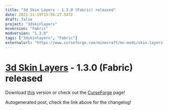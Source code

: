 ```yaml
---
title: "3d Skin Layers - 1.3.0 (Fabric) released"
date: 2021-11-19T15:56:27.547Z
draft: false
project: "3dskinlayers"
mcversion: "Fabric"
modversion: "1.3.0"
tags: ["3dskinlayers", "Fabric"]
externalurl: "https://www.curseforge.com/minecraft/mc-mods/skin-layers-3d/files/3530618"
---
```

# [3d Skin Layers](/project/3dskinlayers) - 1.3.0 (Fabric) released
Download [this](https://www.curseforge.com/minecraft/mc-mods/skin-layers-3d/files/3530618) version or check out the [CurseForge](https://www.curseforge.com/minecraft/mc-mods/skin-layers-3d) page!

Autogenerated post, check the link above for the changelog!
